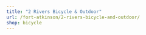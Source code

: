 ```yaml
---
title: "2 Rivers Bicycle & Outdoor"
url: /fort-atkinson/2-rivers-bicycle-and-outdoor/
shop: bicycle
---
```

